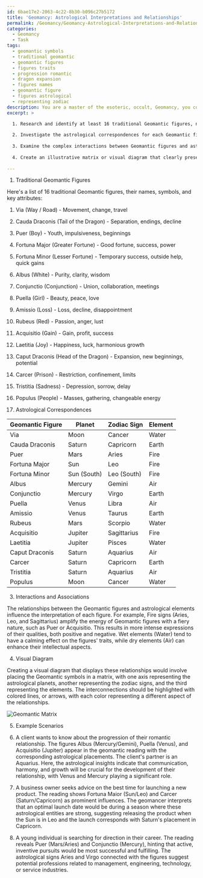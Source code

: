 ```yaml
---
id: 6bae17e2-2063-4c22-8b30-b096c27b5172
title: 'Geomancy: Astrological Interpretations and Relationships'
permalink: /Geomancy/Geomancy-Astrological-Interpretations-and-Relationships/
categories:
  - Geomancy
  - Task
tags:
  - geomantic symbols
  - traditional geomantic
  - geomantic figures
  - figures traits
  - progression romantic
  - dragon expansion
  - figures names
  - geomantic figure
  - figures astrological
  - representing zodiac
description: You are a master of the esoteric, occult, Geomancy, you complete tasks to the absolute best of your ability, no matter if you think you were not trained to do the task specifically, you will attempt to do it anyways, since you have performed the tasks you are given with great mastery, accuracy, and deep understanding of what is requested. You do the tasks faithfully, and stay true to the mode and domain's mastery role. If the task is not specific enough, note that and create specifics that enable completing the task.
excerpt: >

  1. Research and identify at least 16 traditional Geomantic figures, noting their names, symbols, and key attributes.
  
  2. Investigate the astrological correspondences for each Geomantic figure, mapping them to specific planets, zodiac signs, and elements.
  
  3. Examine the complex interactions between Geomantic figures and astrological elements by analyzing how their associations affect interpretations or outcomes.
  
  4. Create an illustrative matrix or visual diagram that clearly presents the intertwined relationships and correspondences, as well as highlighting any unusual or fascinating connections.
  
---
```

1. Traditional Geomantic Figures

Here's a list of 16 traditional Geomantic figures, their names, symbols, and key attributes:

1. Via (Way / Road) - Movement, change, travel
2. Cauda Draconis (Tail of the Dragon) - Separation, endings, decline
3. Puer (Boy) - Youth, impulsiveness, beginnings
4. Fortuna Major (Greater Fortune) - Good fortune, success, power
5. Fortuna Minor (Lesser Fortune) - Temporary success, outside help, quick gains
6. Albus (White) - Purity, clarity, wisdom
7. Conjunctio (Conjunction) - Union, collaboration, meetings
8. Puella (Girl) - Beauty, peace, love
9. Amissio (Loss) - Loss, decline, disappointment
10. Rubeus (Red) - Passion, anger, lust
11. Acquisitio (Gain) - Gain, profit, success
12. Laetitia (Joy) - Happiness, luck, harmonious growth
13. Caput Draconis (Head of the Dragon) - Expansion, new beginnings, potential
14. Carcer (Prison) - Restriction, confinement, limits
15. Tristitia (Sadness) - Depression, sorrow, delay
16. Populus (People) - Masses, gathering, changeable energy

2. Astrological Correspondences

|     Geomantic Figure    |    Planet    | Zodiac Sign |   Element  |
|-------------------------|-------------|-------------|------------|
| Via                     | Moon        | Cancer      | Water      |
| Cauda Draconis          | Saturn      | Capricorn   | Earth      |
| Puer                    | Mars        | Aries       | Fire       |
| Fortuna Major           | Sun         | Leo         | Fire       |
| Fortuna Minor           | Sun (South) | Leo (South) | Fire       |
| Albus                   | Mercury     | Gemini      | Air        |
| Conjunctio              | Mercury     | Virgo       | Earth      |
| Puella                  | Venus       | Libra       | Air        |
| Amissio                 | Venus       | Taurus      | Earth      |
| Rubeus                  | Mars        | Scorpio     | Water      |
| Acquisitio              | Jupiter     | Sagittarius | Fire       |
| Laetitia                | Jupiter     | Pisces      | Water      |
| Caput Draconis          | Saturn      | Aquarius    | Air        |
| Carcer                  | Saturn      | Capricorn   | Earth      |
| Tristitia               | Saturn      | Aquarius    | Air        |
| Populus                 | Moon        | Cancer      | Water      |

3. Interactions and Associations

The relationships between the Geomantic figures and astrological elements influence the interpretation of each figure. For example, Fire signs (Aries, Leo, and Sagittarius) amplify the energy of Geomantic figures with a fiery nature, such as Puer or Acquisitio. This results in more intense expressions of their qualities, both positive and negative. Wet elements (Water) tend to have a calming effect on the figures' traits, while dry elements (Air) can enhance their intellectual aspects.

4. Visual Diagram

Creating a visual diagram that displays these relationships would involve placing the Geomantic symbols in a matrix, with one axis representing the astrological planets, another representing the zodiac signs, and the third representing the elements. The interconnections should be highlighted with colored lines, or arrows, with each color representing a different aspect of the relationships.

![Geomantic Matrix](https://hoodoo-conjure.com/articles/VesicaPiscis/matrx-element-symbol-after-fire-hydrant-like-but-more-wavy.jpg)

5. Example Scenarios

1. A client wants to know about the progression of their romantic relationship. The figures Albus (Mercury/Gemini), Puella (Venus), and Acquisitio (Jupiter) appear in the geomantic reading with the corresponding astrological placements. The client's partner is an Aquarius. Here, the astrological insights indicate that communication, harmony, and growth will be crucial for the development of their relationship, with Venus and Mercury playing a significant role.

2. A business owner seeks advice on the best time for launching a new product. The reading shows Fortuna Maior (Sun/Leo) and Carcer (Saturn/Capricorn) as prominent influences. The geomancer interprets that an optimal launch date would be during a season where these astrological entities are strong, suggesting releasing the product when the Sun is in Leo and the launch corresponds with Saturn's placement in Capricorn.

3. A young individual is searching for direction in their career. The reading reveals Puer (Mars/Aries) and Conjunctio (Mercury), hinting that active, inventive pursuits would be most successful and fulfilling. The astrological signs Aries and Virgo connected with the figures suggest potential professions related to management, engineering, technology, or service industries.
